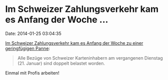 Im Schweizer Zahlungsverkehr kam es Anfang der Woche \...
=========================================================

Date: 2014-01-25 03:04:35

[Im Schweizer Zahlungsverkehr kam es Anfang der Woche zu einer
geringfügigen
Panne](http://www.tagesanzeiger.ch/wirtschaft/unternehmen-und-konjunktur/Panne-im-Zahlungsverkehr--Bezuege-doppelt-verbucht/story/13296798):

> Alle Bezüge von Schweizer Karteninhabern am vergangenen Dienstag (21.
> Januar) sind doppelt belastet worden.

Einmal mit Profis arbeiten!
